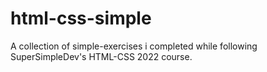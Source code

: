 # html-css-simple
A collection of simple-exercises i completed while following SuperSimpleDev's HTML-CSS 2022 course.
